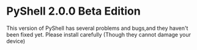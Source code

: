 # PyShell 2.0.0 Beta Edition
This version of PyShell has several problems and bugs,and they haven't been fixed yet.
Please install carefully (Though they cannot damage your device)
